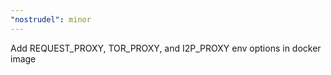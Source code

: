 ```yaml
---
"nostrudel": minor
---
```


Add REQUEST_PROXY, TOR_PROXY, and I2P_PROXY env options in docker image

